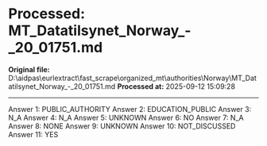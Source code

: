 # Processed: MT_Datatilsynet_Norway_-_20_01751.md

**Original file:** D:\aidpas\eurlextract\fast_scrape\organized_mt\authorities\Norway\MT_Datatilsynet_Norway_-_20_01751.md
**Processed at:** 2025-09-12 15:09:28

---

Answer 1: PUBLIC_AUTHORITY
Answer 2: EDUCATION_PUBLIC
Answer 3: N_A
Answer 4: N_A
Answer 5: UNKNOWN
Answer 6: NO
Answer 7: N_A
Answer 8: NONE
Answer 9: UNKNOWN
Answer 10: NOT_DISCUSSED
Answer 11: YES